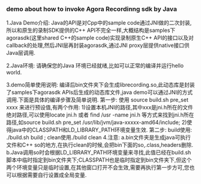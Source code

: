 ### demo about how to invoke Agora Recordinng sdk by Java
1.Java Demo介绍:
  Java的API是对Cpp中的sample code通过JNI做的二次封装,所以和原生的录制SDK提供的C++ API不完全一样,大概结构是samples下agorasdk(这里shared C++的sample code)实现录制原生C++ API的接口以及对callback的处理,然后JNI层再封装agorasdk,通过JNI proxy层提供native接口供Java层调用.
    
2.Java环境:
  请确保您的Java 环境已经就绪,比如可以正常的编译并运行hello world.

3.demo简单使用说明:
  编译后bin文件夹下会生成librecording.so,此动态库是封装了samples下agorasdk APIs后生成的动态库文件,java demo可以通过JNI的方式调用.下面是具体的编译步骤及简单说明.
  第一步:
    使用 source build.sh pre_set xxxx 来进行预设值,有两个作用:
      1)设置本机JNI的路径,其中xxx是jni.h所在的文件绝对路径,可以使用locate jni.h 或者 find /usr -name jni.h 等方式来找到jni.h所在路径,如source build.sh pre_set /usr/lib/jvm/java-xxxxx-amd64/include;
      2)使得java中的CLASSPATH和LD_LIBRARY_PATH环境变量生效.
  第二步:
    build使用: ./build.sh build ; clean使用./build clean 
4.注意:
  a.bin文件夹是生成java可执行文件和C++ so的地方,在执行clean的时候,会把bin下面的so,.class,headers删除.
  b.Java调用so时会根据LD_LIBRARY_PATH环境变量来寻找,此值已经在build.sh脚本中临时指定到bin文件夹下;CLASSPATH也是临时指定到bin文件夹下,但这个两个环境变量只是临时设置,在其他窗口打开不会生效,需要再执行第一步方可,您也可以根据需要自行设置成全局变量.

